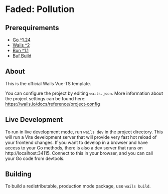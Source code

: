 # Faded: Pollution

## Prerequirements

- [Go ^1.24](https://go.dev/dl/)
- [Wails ^2](https://wails.io/)
- [Bun ^1.1](https://bun.sh/)
- [Buf Build](https://buf.build/docs/cli/quickstart/)

## About

This is the official Wails Vue-TS template.

You can configure the project by editing `wails.json`. More information about the project settings can be found
here: https://wails.io/docs/reference/project-config

## Live Development

To run in live development mode, run `wails dev` in the project directory. This will run a Vite development
server that will provide very fast hot reload of your frontend changes. If you want to develop in a browser
and have access to your Go methods, there is also a dev server that runs on http://localhost:34115. Connect
to this in your browser, and you can call your Go code from devtools.

## Building

To build a redistributable, production mode package, use `wails build`.
